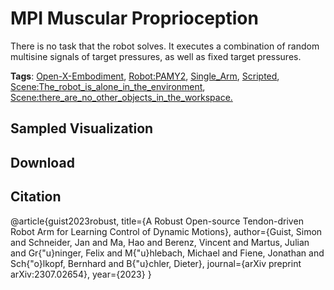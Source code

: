 # MPI Muscular Proprioception

There is no task that the robot solves. It executes a combination of random multisine signals of target pressures, as well as fixed target pressures.

**Tags**: [Open-X-Embodiment](https://github.com/KeplerC/oed-playground/tree/main/pages/tags/Open-X-Embodiment.md), [Robot:PAMY2](https://github.com/KeplerC/oed-playground/tree/main/pages/tags/Robot:PAMY2.md), [Single_Arm](https://github.com/KeplerC/oed-playground/tree/main/pages/tags/Single_Arm.md), [Scripted](https://github.com/KeplerC/oed-playground/tree/main/pages/tags/Scripted.md), [Scene:The_robot_is_alone_in_the_environment](https://github.com/KeplerC/oed-playground/tree/main/pages/tags/Scene:The_robot_is_alone_in_the_environment.md), [Scene:there_are_no_other_objects_in_the_workspace.](https://github.com/KeplerC/oed-playground/tree/main/pages/tags/Scene:there_are_no_other_objects_in_the_workspace..md)

## Sampled Visualization



## Download



## Citation

@article{guist2023robust,
  title={A Robust Open-source Tendon-driven Robot Arm for Learning Control of Dynamic Motions},
  author={Guist, Simon and Schneider, Jan and Ma, Hao and Berenz, Vincent and Martus, Julian and Gr{\"u}ninger, Felix and M{\"u}hlebach, Michael and Fiene, Jonathan and Sch{\"o}lkopf, Bernhard and B{\"u}chler, Dieter},
  journal={arXiv preprint arXiv:2307.02654},
  year={2023}
}